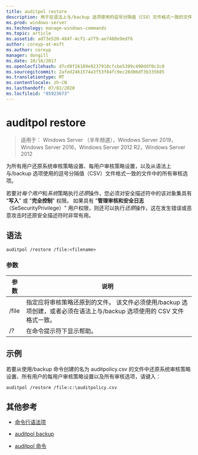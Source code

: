 ```yaml
---
title: auditpol restore
description: 用于在语法上与/backup 选项使用的逗号分隔值（CSV）文件格式一致的文件中还原系统审核策略设置、每用户审核策略设置和所有审核选项的引用文章。
ms.prod: windows-server
ms.technology: manage-windows-commands
ms.topic: article
ms.assetid: ad73e520-484f-4cf1-a7f9-ae7488e9edf6
author: coreyp-at-msft
ms.author: coreyp
manager: dongill
ms.date: 10/16/2017
ms.openlocfilehash: d7cd9f26189e9237910cfcbe5399c490ddf0c3c0
ms.sourcegitcommit: 2afed2461574a3f53f84fc9ec28d86df3b335685
ms.translationtype: MT
ms.contentlocale: zh-CN
ms.lasthandoff: 07/02/2020
ms.locfileid: "85923673"
---
```

# <a name="auditpol-restore"></a>auditpol restore

> 适用于： Windows Server （半年频道），Windows Server 2019，Windows Server 2016，Windows Server 2012 R2，Windows Server 2012

为所有用户还原系统审核策略设置、每用户审核策略设置，以及从语法上与/backup 选项使用的逗号分隔值（CSV）文件格式一致的文件中的所有审核选项。

若要对*每个用户*和*系统*策略执行*还原*操作，您必须对安全描述符中的该对象集具有 "**写入**" 或 "**完全控制**" 权限。 如果具有 "**管理审核和安全日志**（SeSecurityPrivilege）" 用户权限，则还可以执行*还原*操作，这在发生错误或恶意攻击时还原安全描述符时非常有用。

## <a name="syntax"></a>语法

```
auditpol /restore /file:<filename>
```

### <a name="parameters"></a>参数

| 参数 | 说明 |
| ------- | -------- |
| /file | 指定应将审核策略还原到的文件。 该文件必须使用/backup 选项创建，或者必须在语法上与/backup 选项使用的 CSV 文件格式一致。 |
| /? |在命令提示符下显示帮助。 |

## <a name="examples"></a>示例

若要从使用/backup 命令创建的名为 auditpolicy.csv 的文件中还原系统审核策略设置、所有用户的每用户审核策略设置以及所有审核选项，请键入：

```
auditpol /restore /file:c:\auditpolicy.csv
```

## <a name="additional-references"></a>其他参考

- [命令行语法项](command-line-syntax-key.md)

- [auditpol backup](auditpol-backup.md)

- [auditpol 命令](auditpol.md)
